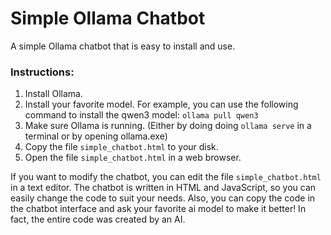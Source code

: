 # Simple Ollama Chatbot
A simple Ollama chatbot that is easy to install and use.

### Instructions:


1. Install Ollama.
1. Install your favorite model. For example, you can use the following command to install the qwen3 model: ```ollama pull qwen3```
1. Make sure Ollama is running. (Either by doing doing ```ollama serve``` in a terminal or by opening ollama.exe)
1. Copy the file ```simple_chatbot.html``` to your disk.
1. Open the file ```simple_chatbot.html``` in a web browser.

If you want to modify the chatbot, you can edit the file ```simple_chatbot.html``` in a text editor. The chatbot is written in HTML and JavaScript, so you can easily change the code to suit your needs.
Also, you can copy the code in the chatbot interface and ask your favorite ai model to make it better! In fact, the entire code was created by an AI.